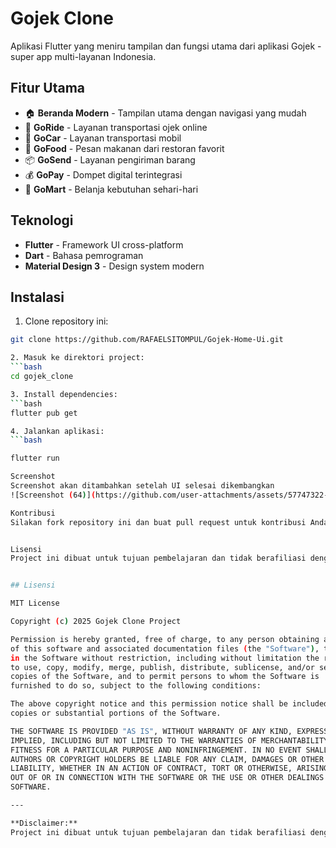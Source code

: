 # Gojek Clone

Aplikasi Flutter yang meniru tampilan dan fungsi utama dari aplikasi Gojek - super app multi-layanan Indonesia.

## Fitur Utama

- 🏠 **Beranda Modern** - Tampilan utama dengan navigasi yang mudah
- 🚗 **GoRide** - Layanan transportasi ojek online
- 🚙 **GoCar** - Layanan transportasi mobil
- 🍔 **GoFood** - Pesan makanan dari restoran favorit
- 📦 **GoSend** - Layanan pengiriman barang
- 💰 **GoPay** - Dompet digital terintegrasi
- 🛒 **GoMart** - Belanja kebutuhan sehari-hari

## Teknologi

- **Flutter** - Framework UI cross-platform
- **Dart** - Bahasa pemrograman
- **Material Design 3** - Design system modern

## Instalasi

1. Clone repository ini:
```bash
git clone https://github.com/RAFAELSITOMPUL/Gojek-Home-Ui.git

2. Masuk ke direktori project:
```bash
cd gojek_clone

3. Install dependencies:
```bash
flutter pub get

4. Jalankan aplikasi:
```bash

flutter run

Screenshot
Screenshot akan ditambahkan setelah UI selesai dikembangkan
![Screenshot (64)](https://github.com/user-attachments/assets/57747322-b9b6-440a-8369-aef5450b566f)

Kontribusi
Silakan fork repository ini dan buat pull request untuk kontribusi Anda.


Lisensi
Project ini dibuat untuk tujuan pembelajaran dan tidak berafiliasi dengan Gojek resmi.


## Lisensi

MIT License

Copyright (c) 2025 Gojek Clone Project

Permission is hereby granted, free of charge, to any person obtaining a copy
of this software and associated documentation files (the "Software"), to deal
in the Software without restriction, including without limitation the rights
to use, copy, modify, merge, publish, distribute, sublicense, and/or sell
copies of the Software, and to permit persons to whom the Software is
furnished to do so, subject to the following conditions:

The above copyright notice and this permission notice shall be included in all
copies or substantial portions of the Software.

THE SOFTWARE IS PROVIDED "AS IS", WITHOUT WARRANTY OF ANY KIND, EXPRESS OR
IMPLIED, INCLUDING BUT NOT LIMITED TO THE WARRANTIES OF MERCHANTABILITY,
FITNESS FOR A PARTICULAR PURPOSE AND NONINFRINGEMENT. IN NO EVENT SHALL THE
AUTHORS OR COPYRIGHT HOLDERS BE LIABLE FOR ANY CLAIM, DAMAGES OR OTHER
LIABILITY, WHETHER IN AN ACTION OF CONTRACT, TORT OR OTHERWISE, ARISING FROM,
OUT OF OR IN CONNECTION WITH THE SOFTWARE OR THE USE OR OTHER DEALINGS IN THE
SOFTWARE.

---

**Disclaimer:** 
Project ini dibuat untuk tujuan pembelajaran dan tidak berafiliasi dengan PT Gojek Indonesia atau Gojek Group. Semua merek dagang, logo, dan nama layanan adalah milik dari pemegang hak cipta masing-masing. Penggunaan dalam project ini hanya untuk keperluan edukasi dan demonstrasi teknis.


